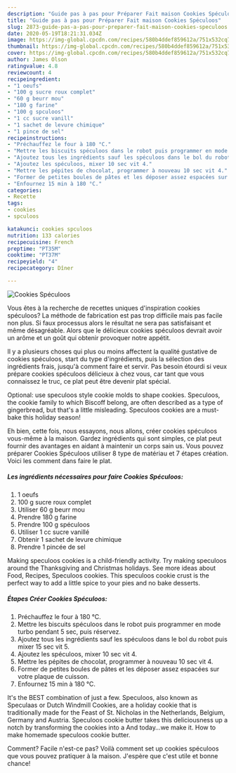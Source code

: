 ```yaml
---
description: "Guide pas à pas pour Préparer Fait maison Cookies Spéculoos"
title: "Guide pas à pas pour Préparer Fait maison Cookies Spéculoos"
slug: 2873-guide-pas-a-pas-pour-preparer-fait-maison-cookies-speculoos
date: 2020-05-19T18:21:31.034Z
image: https://img-global.cpcdn.com/recipes/580b4ddef859612a/751x532cq70/cookies-speculoos-photo-principale-de-la-recette.jpg
thumbnail: https://img-global.cpcdn.com/recipes/580b4ddef859612a/751x532cq70/cookies-speculoos-photo-principale-de-la-recette.jpg
cover: https://img-global.cpcdn.com/recipes/580b4ddef859612a/751x532cq70/cookies-speculoos-photo-principale-de-la-recette.jpg
author: James Olson
ratingvalue: 4.8
reviewcount: 4
recipeingredient:
- "1 oeufs"
- "100 g sucre roux complet"
- "60 g beurr mou"
- "180 g farine"
- "100 g spculoos"
- "1 cc sucre vanill"
- "1 sachet de levure chimique"
- "1 pince de sel"
recipeinstructions:
- "Préchauffez le four à 180 °C."
- "Mettre les biscuits spéculoos dans le robot puis programmer en mode turbo pendant 5 sec, puis réservez."
- "Ajoutez tous les ingrédients sauf les spéculoos dans le bol du robot puis mixer 15 sec vit 5."
- "Ajoutez les spéculoos, mixer 10 sec vit 4."
- "Mettre les pépites de chocolat, programmer à nouveau 10 sec vit 4."
- "Former de petites boules de pâtes et les déposer assez espacées sur votre plaque de cuisson."
- "Enfournez 15 min à 180 °C."
categories:
- Recette
tags:
- cookies
- spculoos

katakunci: cookies spculoos 
nutrition: 133 calories
recipecuisine: French
preptime: "PT35M"
cooktime: "PT37M"
recipeyield: "4"
recipecategory: Dîner

---
```



![Cookies Spéculoos](https://img-global.cpcdn.com/recipes/580b4ddef859612a/751x532cq70/cookies-speculoos-photo-principale-de-la-recette.jpg)

Vous êtes à la recherche de recettes uniques d'inspiration cookies spéculoos? La méthode de fabrication est pas trop difficile mais pas facile non plus. Si faux processus alors le résultat ne sera pas satisfaisant et même désagréable. Alors que le délicieux cookies spéculoos devrait avoir un arôme et un goût qui obtenir provoquer notre appétit.

Il y a plusieurs choses qui plus ou moins affectent la qualité gustative de cookies spéculoos, start du type d'ingrédients, puis la sélection des ingrédients frais, jusqu'à comment faire et servir. Pas besoin étourdi si veux prépare cookies spéculoos délicieux à chez vous, car tant que vous connaissez le truc, ce plat peut être devenir plat spécial.

Optional: use speculoos style cookie molds to shape cookies. Speculoos, the cookie family to which Biscoff belong, are often described as a type of gingerbread, but that&#39;s a little misleading. Speculoos cookies are a must-bake this holiday season!


Eh bien, cette fois, nous essayons, nous allons, créer cookies spéculoos vous-même à la maison. Gardez ingrédients qui sont simples, ce plat peut fournir des avantages en aidant à maintenir un corps sain us. Vous pouvez préparer Cookies Spéculoos utiliser 8 type de matériau et 7 étapes création. Voici les comment dans faire le plat.

<!--inarticleads1-->

##### Les ingrédients nécessaires pour faire Cookies Spéculoos:

1.  1 oeufs
1.  100 g sucre roux complet
1. Utiliser 60 g beurr mou
1. Prendre 180 g farine
1. Prendre 100 g spéculoos
1. Utiliser 1 cc sucre vanillé
1. Obtenir 1 sachet de levure chimique
1. Prendre 1 pincée de sel


Making speculoos cookies is a child-friendly activity. Try making speculoos around the Thanksgiving and Christmas holidays. See more ideas about Food, Recipes, Speculoos cookies. This speculoos cookie crust is the perfect way to add a little spice to your pies and no bake desserts. 

<!--inarticleads2-->

##### Étapes Créer Cookies Spéculoos:

1. Préchauffez le four à 180 °C.
1. Mettre les biscuits spéculoos dans le robot puis programmer en mode turbo pendant 5 sec, puis réservez.
1. Ajoutez tous les ingrédients sauf les spéculoos dans le bol du robot puis mixer 15 sec vit 5.
1. Ajoutez les spéculoos, mixer 10 sec vit 4.
1. Mettre les pépites de chocolat, programmer à nouveau 10 sec vit 4.
1. Former de petites boules de pâtes et les déposer assez espacées sur votre plaque de cuisson.
1. Enfournez 15 min à 180 °C.


It&#39;s the BEST combination of just a few. Speculoos, also known as Speculaas or Dutch Windmill Cookies, are a holiday cookie that is traditionally made for the Feast of St. Nicholas in the Netherlands, Belgium, Germany and Austria. Speculoos cookie butter takes this deliciousness up a notch by transforming the cookies into a And today…we make it. How to make homemade speculoos cookie butter. 


Comment? Facile n'est-ce pas? Voilà comment set up cookies spéculoos que vous pouvez pratiquer à la maison. J'espère que c'est utile et bonne chance!
